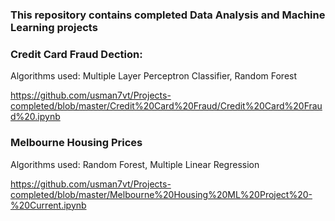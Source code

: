 ### This repository contains completed Data Analysis and Machine Learning projects
### Credit Card Fraud Dection:
Algorithms used: Multiple Layer Perceptron Classifier, Random Forest

https://github.com/usman7vt/Projects-completed/blob/master/Credit%20Card%20Fraud/Credit%20Card%20Fraud%20.ipynb

### Melbourne Housing Prices
Algorithms used: Random Forest, Multiple Linear Regression

https://github.com/usman7vt/Projects-completed/blob/master/Melbourne%20Housing%20ML%20Project%20-%20Current.ipynb

